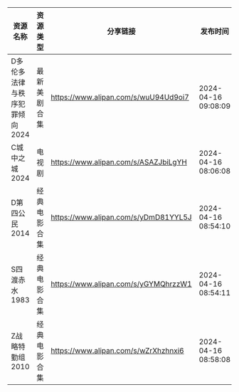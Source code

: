 | 资源名称              | 资源类型   | 分享链接                                 | 发布时间                |
| ----------------- | ------ | ------------------------------------ | ------------------- |
| D多伦多法律与秩序犯罪倾向2024 | 最新美剧合集 | https://www.alipan.com/s/wuU94Ud9oi7 | 2024-04-16 09:08:09 |
| C城中之城2024         | 电视剧    | https://www.alipan.com/s/ASAZJbiLgYH | 2024-04-16 08:06:08 |
| D第四公民2014         | 经典电影合集 | https://www.alipan.com/s/yDmD81YYL5J | 2024-04-16 08:54:10 |
| S四渡赤水1983         | 经典电影合集 | https://www.alipan.com/s/yGYMQhrzzW1 | 2024-04-16 08:54:11 |
| Z战略特勤组2010        | 经典电影合集 | https://www.alipan.com/s/wZrXhzhnxi6 | 2024-04-16 08:58:08 |
